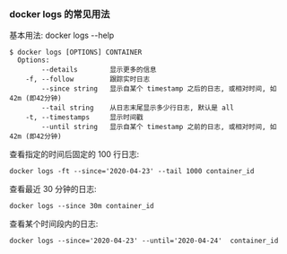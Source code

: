 ### docker logs 的常见用法 
基本用法: docker logs --help 
```shell script
$ docker logs [OPTIONS] CONTAINER
  Options:
        --details        显示更多的信息
    -f, --follow         跟踪实时日志
        --since string   显示自某个 timestamp 之后的日志, 或相对时间, 如 42m (即42分钟)
        --tail string    从日志末尾显示多少行日志, 默认是 all
    -t, --timestamps     显示时间戳
        --until string   显示自某个 timestamp 之前的日志, 或相对时间, 如 42m (即42分钟) 
```

查看指定的时间后固定的 100 行日志: 
```shell script
docker logs -ft --since='2020-04-23' --tail 1000 container_id  
```

查看最近 30 分钟的日志: 
```shell script
docker logs --since 30m container_id 
```

查看某个时间段内的日志: 
```shell script
docker logs --since='2020-04-23' --until='2020-04-24'  container_id
```
